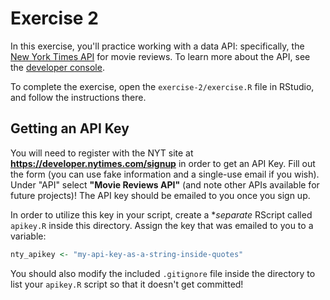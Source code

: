 # Exercise 2
In this exercise, you'll practice working with a data API: specifically, the [New York Times API](https://developer.nytimes.com/) for movie reviews. To learn more about the API, see the [developer console](https://developer.nytimes.com/movie_reviews_v2.json).

To complete the exercise, open the `exercise-2/exercise.R` file in RStudio, and follow the instructions there.

## Getting an API Key
You will need to register with the NYT site at **<https://developer.nytimes.com/signup>** in order to get an API Key. Fill out the form (you can use fake information and a single-use email if you wish). Under "API" select **"Movie Reviews API"** (and note other APIs available for future projects)! The API key should be emailed to you once you sign up.

In order to utilize this key in your script, create a **separate* RScript called `apikey.R` inside this directory. Assign the key that was emailed to you to a variable:

```r
nty_apikey <- "my-api-key-as-a-string-inside-quotes"
```

You should also modify the included `.gitignore` file inside the directory to list your `apikey.R` script so that it doesn't get committed!
